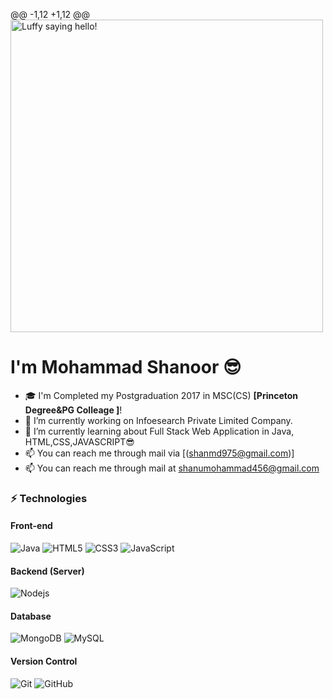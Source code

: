 @@ -1,12 +1,12 @@
<img src="https://media.tenor.com/ehqokSFplPIAAAAd/design-designer.gif" width="500" title="Yes I love One Piece ☠" alt="Luffy saying hello!">
# I'm **Mohammad Shanoor** 😎
- 🎓 I'm Completed my Postgraduation 2017 in MSC(CS) **[Princeton Degree&PG Colleage ]**!
- 🔭 I’m currently working on Infoesearch Private Limited Company.
- 🌱 I’m currently learning about Full Stack Web Application in Java, HTML,CSS,JAVASCRIPT😎  
- 📫 You can reach me through mail via [(shanmd975@gmail.com)]
- 📫 You can reach me through mail at shanumohammad456@gmail.com 

### ⚡ Technologies
#### Front-end 
![Java](https://img.shields.io/badge/-Java-orange?style=flat-square&logo=java)
![HTML5](https://img.shields.io/badge/-HTML5-E34F26?style=flat-square&logo=html5&logoColor=white)
![CSS3](https://img.shields.io/badge/-CSS3-1572B6?style=flat-square&logo=css3)
![JavaScript](https://img.shields.io/badge/-JavaScript-black?style=flat-square&logo=javascript)
#### Backend (Server)
![Nodejs](https://img.shields.io/badge/-Nodejs-black?style=flat-square&logo=Node.js)
#### Database
![MongoDB](https://img.shields.io/badge/-MongoDB-black?style=flat-square&logo=mongodb)
![MySQL](https://img.shields.io/badge/-MySQL-fffff0?style=flat-square&logo=mysql)
#### Version Control
![Git](https://img.shields.io/badge/-Git-black?style=flat-square&logo=git)
![GitHub](https://img.shields.io/badge/-GitHub-181717?style=flat-square&logo=github)
